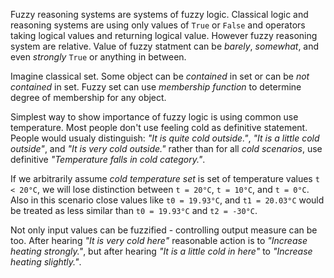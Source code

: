 Fuzzy reasoning systems are systems of fuzzy logic.
Classical logic and reasoning systems are using only values of ``True``
   or ``False`` and operators taking logical values and returning logical value.
However fuzzy reasoning system are relative. Value of fuzzy statment can be
   *barely*, *somewhat*, and even *strongly* ``True`` or anything in between.

Imagine classical set. Some object can be *contained* in set or
   can be *not contained* in set. Fuzzy set can use *membership function* to
   determine degree of membership for any object.
   
Simplest way to show importance of fuzzy logic is using common use temperature.
   Most people don't use feeling cold as definitive statement. People would usualy
   distinguish: *"It is quite cold outside."*, *"It is a little cold outside"*, 
   and *"It is very cold outside."* rather than for all *cold scenarios*,
   use definitive *"Temperature falls in cold category."*. 

If we arbitrarily assume *cold temperature set* is 
   set of temperature values ```t < 20°C```, we will lose distinction 
   between ``t = 20°C``, ``t = 10°C``, and ``t = 0°C``.
   Also in this scenario close values like ``t0 = 19.93°C``, and ``t1 = 20.03°C`` 
   would be treated as less similar than ``t0 = 19.93°C`` and ``t2 = -30°C``.

Not only input values can be fuzzified - controlling output measure can be too. 
   After hearing *"It is very cold here"* reasonable action is to 
   *"Increase heating strongly."*, but after hearing 
   *"It is a little cold in here"* to *"Increase heating slightly."*.
